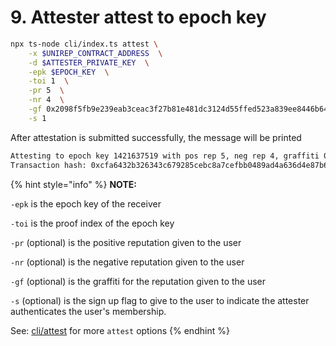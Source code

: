 # 9. Attester attest to epoch key

```bash
npx ts-node cli/index.ts attest \
    -x $UNIREP_CONTRACT_ADDRESS  \
    -d $ATTESTER_PRIVATE_KEY  \
    -epk $EPOCH_KEY  \
    -toi 1  \
    -pr 5  \
    -nr 4  \
    -gf 0x2098f5fb9e239eab3ceac3f27b81e481dc3124d55ffed523a839ee8446b64864  \
    -s 1
```

After attestation is submitted successfully, the message will be printed

```bash
Attesting to epoch key 1421637519 with pos rep 5, neg rep 4, graffiti 0x2098f5fb9e239eab3ceac3f27b81e481dc3124d55ffed523a839ee8446b64864 and sign up flag 1
Transaction hash: 0xcfa6432b326343c679285cebc8a7cefbb0489ad4a636d4e87b649d27892bd9f5h
```

{% hint style="info" %}
**NOTE:**&#x20;

`-epk` is the epoch key of the receiver

`-toi` is the proof index of the epoch key

`-pr` (optional) is the positive reputation given to the user

`-nr` (optional) is the negative reputation given to the user

`-gf` (optional) is the graffiti for the reputation given to the user

`-s` (optional) is the sign up flag to give to the user to indicate the attester authenticates the user's membership.

See: [cli/attest](../../cli/attestation.md) for more `attest` options
{% endhint %}
